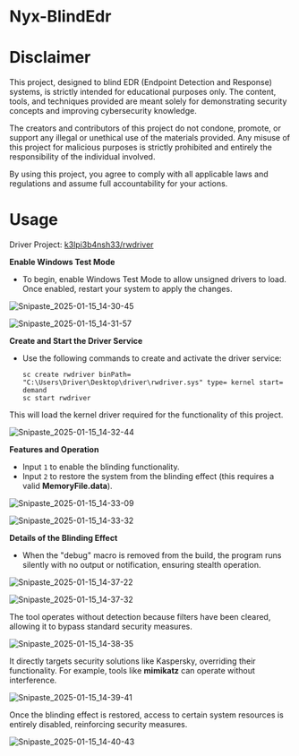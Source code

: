 # Nyx-BlindEdr

# Disclaimer

This project, designed to blind EDR (Endpoint Detection and Response) systems, is strictly intended for educational purposes only. The content, tools, and techniques provided are meant solely for demonstrating security concepts and improving cybersecurity knowledge.

The creators and contributors of this project do not condone, promote, or support any illegal or unethical use of the materials provided. Any misuse of this project for malicious purposes is strictly prohibited and entirely the responsibility of the individual involved.

By using this project, you agree to comply with all applicable laws and regulations and assume full accountability for your actions.



# Usage

Driver Project: [k3lpi3b4nsh33/rwdriver](https://github.com/k3lpi3b4nsh33/rwdriver)



**Enable Windows Test Mode**

- To begin, enable Windows Test Mode to allow unsigned drivers to load. Once enabled, restart your system to apply the changes.

![Snipaste_2025-01-15_14-30-45](./README.assets/Snipaste_2025-01-15_14-30-45.png)



![Snipaste_2025-01-15_14-31-57](./README.assets/Snipaste_2025-01-15_14-31-57.png)

**Create and Start the Driver Service**

- Use the following commands to create and activate the driver service:

  ```
  sc create rwdriver binPath= "C:\Users\Driver\Desktop\driver\rwdriver.sys" type= kernel start= demand  
  sc start rwdriver  
  ```

This will load the kernel driver required for the functionality of this project.

![Snipaste_2025-01-15_14-32-44](./README.assets/Snipaste_2025-01-15_14-32-44.png)

**Features and Operation**

- Input `1` to enable the blinding functionality.
- Input `2` to restore the system from the blinding effect (this requires a valid **MemoryFile.data**).

![Snipaste_2025-01-15_14-33-09](./README.assets/Snipaste_2025-01-15_14-33-09.png)



![Snipaste_2025-01-15_14-33-32](./README.assets/Snipaste_2025-01-15_14-33-32.png)



**Details of the Blinding Effect**

- When the "debug" macro is removed from the build, the program runs silently with no output or notification, ensuring stealth operation.

![Snipaste_2025-01-15_14-37-22](./README.assets/Snipaste_2025-01-15_14-37-22.png)



![Snipaste_2025-01-15_14-37-32](./README.assets/Snipaste_2025-01-15_14-37-32.png)



The tool operates without detection because filters have been cleared, allowing it to bypass standard security measures.

![Snipaste_2025-01-15_14-38-35](./README.assets/Snipaste_2025-01-15_14-38-35.png)

It directly targets security solutions like Kaspersky, overriding their functionality. For example, tools like **mimikatz** can operate without interference.

![Snipaste_2025-01-15_14-39-41](./README.assets/Snipaste_2025-01-15_14-39-41.png)

Once the blinding effect is restored, access to certain system resources is entirely disabled, reinforcing security measures.

![Snipaste_2025-01-15_14-40-43](./README.assets/Snipaste_2025-01-15_14-40-43.png)